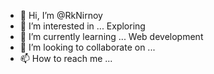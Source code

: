 - 👋 Hi, I’m @RkNirnoy
- 👀 I’m interested in ... Exploring
- 🌱 I’m currently learning ... Web development
- 💞️ I’m looking to collaborate on ... 
- 📫 How to reach me ... 

<!---
RkNirnoy/RkNirnoy is a ✨ special ✨ repository because its `README.md` (this file) appears on your GitHub profile.
You can click the Preview link to take a look at your changes.
--->
